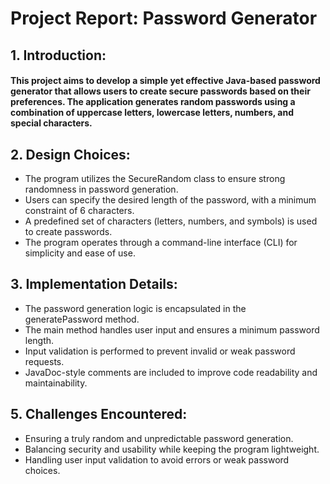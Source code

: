 # Project Report: Password Generator

## 1. Introduction:
#### This project aims to develop a simple yet effective Java-based password generator that allows users to create secure passwords based on their preferences. The application generates random passwords using a combination of uppercase letters, lowercase letters, numbers, and special characters.

## 2. Design Choices:
* The program utilizes the SecureRandom class to ensure strong randomness in password generation.
* Users can specify the desired length of the password, with a minimum constraint of 6 characters.
* A predefined set of characters (letters, numbers, and symbols) is used to create passwords.
* The program operates through a command-line interface (CLI) for simplicity and ease of use.

## 3. Implementation Details:
* The password generation logic is encapsulated in the generatePassword method.
* The main method handles user input and ensures a minimum password length.
* Input validation is performed to prevent invalid or weak password requests.
* JavaDoc-style comments are included to improve code readability and maintainability.

## 5. Challenges Encountered:
* Ensuring a truly random and unpredictable password generation.
* Balancing security and usability while keeping the program lightweight.
* Handling user input validation to avoid errors or weak password choices.
